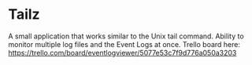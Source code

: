 Tailz
=====

A small application that works similar to the Unix tail command. Ability to monitor multiple log files and the Event Logs at once.
Trello board here:
https://trello.com/board/eventlogviewer/5077e53c7f9d776a050a3203
